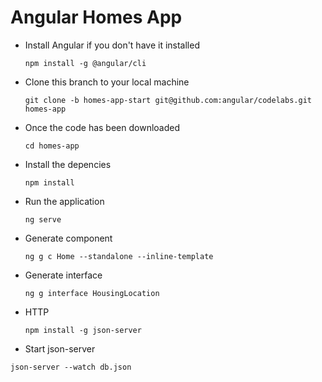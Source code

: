 # Angular Homes App
- Install Angular if you don't have it installed

  `npm install -g @angular/cli`

- Clone this branch to your local machine

  `git clone -b homes-app-start git@github.com:angular/codelabs.git homes-app`

- Once the code has been downloaded

  `cd homes-app`

- Install the depencies

  `npm install` 

- Run the application 

  `ng serve`

- Generate component

  `ng g c Home --standalone --inline-template`

- Generate interface

  `ng g interface HousingLocation`

- HTTP

  `npm install -g json-server`

- Start json-server


`json-server --watch db.json`
